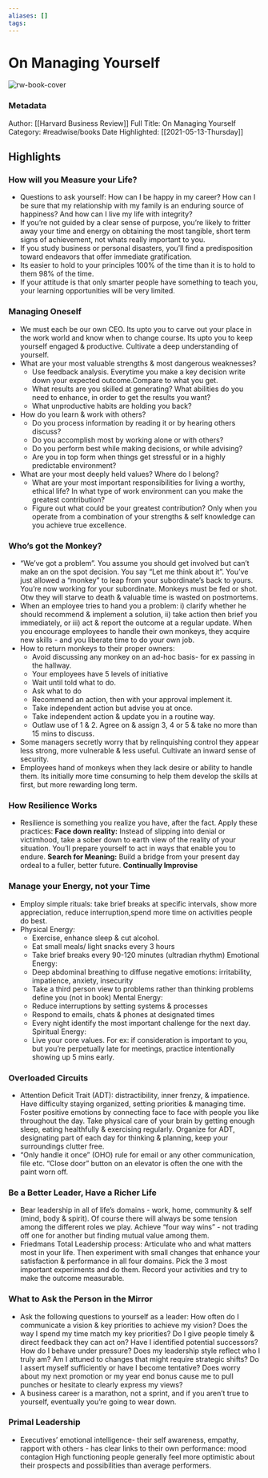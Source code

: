 ```yaml
---
aliases: []
tags:
---
```

# On Managing Yourself

![rw-book-cover](https://readwise-assets.s3.amazonaws.com/static/images/article2.74d541386bbf.png)
### Metadata
Author: [[Harvard Business Review]]
Full Title: On Managing Yourself
Category: #readwise/books
Date Highlighted: [[2021-05-13-Thursday]]

## Highlights
### How will you Measure your Life?
- Questions to ask yourself: How can I be happy in my career? How can I be sure that my relationship with my family is an enduring source of happiness? And how can I live my life with integrity?
- If you’re not guided by a clear sense of purpose, you’re likely to fritter away your time and energy on obtaining the most tangible, short term signs of achievement, not whats really important to you.
- If you study business or personal disasters, you’ll find a predisposition toward endeavors that offer immediate gratification.
- Its easier to hold to your principles 100% of the time than it is to hold to them 98% of the time.
- If your attitude is that only smarter people have something to teach you, your learning opportunities will be very limited.
### Managing Oneself
- We must each be our own CEO. Its upto you to carve out your place in the work world and know when to change course. Its upto you to keep yourself engaged & productive. Cultivate a deep understanding of yourself.
- What are your most valuable strengths & most dangerous weaknesses?
  - Use feedback analysis. Everytime you make a key decision write down your expected outcome.Compare to what you get.
  - What results are you skilled at generating? What abilities do you need to enhance, in order to get the results you want?
  - What unproductive habits are holding you back?
- How do you learn & work with others?
  - Do you process information by reading it or by hearing others discuss?
  - Do you accomplish most by working alone or with others?
  - Do you perform best while making decisions, or while advising?
  - Are you in top form when things get stressful or in a highly predictable environment?
- What are your most deeply held values? Where do I belong?
  - What are your most important responsibilities for living a worthy, ethical life?
  In what type of work environment can you make the greatest contribution?
  - Figure out what could be your greatest contribution?
  Only when you operate from a combination of your strengths & self knowledge can you achieve true excellence.
### Who’s got the Monkey?
- “We’ve got a problem”. You assume you should get involved but can’t make an on the spot decision. You say “Let me think about it”.
  You’ve just allowed a “monkey” to leap from your subordinate’s back to yours. You’re now working for your subordinate.
  Monkeys must be fed or shot. Otw they will starve to death & valuable time is wasted on postmortems.
- When an employee tries to hand you a problem: i) clarify whether he should recommend & implement a solution, ii) take action then brief you immediately, or iii) act & report the outcome at a regular update.
  When you encourage employees to handle their own monkeys, they acquire new skills - and you liberate time to do your own job.
- How to return monkeys to their proper owners:
  - Avoid discussing any monkey on an ad-hoc basis- for ex passing in the hallway.
  - Your employees have 5 levels of initiative
  - Wait until told what to do.
  - Ask what to do
  - Recommend an action, then with your approval implement it.
  - Take independent action but advise you at once.
  - Take independent action & update you in a routine way.
  - Outlaw use of 1 & 2. Agree on & assign 3, 4 or 5 & take no more than 15 mins to discuss.
- Some managers secretly worry that by relinquishing control they appear less strong, more vulnerable & less useful. Cultivate an inward sense of security.
- Employees hand of monkeys when they lack desire or ability to handle them. Its initially more time consuming to help them develop the skills at first, but more rewarding long term.
### How Resilience Works
- Resilience is something you realize you have, after the fact.
  Apply these practices:
  **Face down reality:** Instead of slipping into denial or victimhood, take a sober down to earth view of the reality of your situation. You’ll prepare yourself to act in ways that enable you to endure.
  **Search for Meaning:** Build a bridge from your present day ordeal to a fuller, better future.
  **Continually Improvise**
### Manage your Energy, not your Time
- Employ simple rituals: take brief breaks at specific intervals, show more appreciation, reduce interruption,spend more time on activities people do best.
- Physical Energy:
  - Exercise, enhance sleep & cut alcohol.
  - Eat small meals/ light snacks every 3 hours
  - Take brief breaks every 90-120 minutes (ultradian rhythm)
  Emotional Energy:
  - Deep abdominal breathing to diffuse negative emotions: irritability, impatience, anxiety, insecurity
  - Take a third person view to problems rather than thinking problems define you (not in book)
  Mental Energy:
  - Reduce interruptions by setting systems & processes
  - Respond to emails, chats & phones at designated times
  - Every night identify the most important challenge for the next day.
  Spiritual Energy:
  - Live your core values. For ex: if consideration is important to you, but you’re perpetually late for meetings, practice intentionally showing up 5 mins early.
### Overloaded Circuits
- Attention Deficit Trait (ADT): distractibility, inner frenzy, & impatience. Have difficulty staying organized, setting priorities & managing time.
  Foster positive emotions by connecting face to face with people you like throughout the day. Take physical care of your brain by getting enough sleep, eating healthfully & exercising regularly. Organize for ADT, designating part of each day for thinking & planning, keep your surroundings clutter free.
- “Only handle it once” (OHO) rule for email or any other communication, file etc.
  “Close door” button on an elevator is often the one with the paint worn off.
### Be a Better Leader, Have a Richer Life
- Bear leadership in all of life’s domains - work, home, community & self (mind, body & spirit). Of course there will always be some tension among the different roles we play.
  Achieve “four way wins” - not trading off one for another but finding mutual value among them.
- Friedmans Total Leadership process: Articulate who and what matters most in your life. Then experiment with small changes that enhance your satisfaction & performance in all four domains. Pick the 3 most important experiments and do them. Record your activities and try to make the outcome measurable.
### What to Ask the Person in the Mirror
- Ask the following questions to yourself as a leader:
  How often do I communicate a vision & key priorities to achieve my vision?
  Does the way I spend my time match my key priorities?
  Do I give people timely & direct feedback they can act on?
  Have I identified potential successors?
  How do I behave under pressure?
  Does my leadership style reflect who I truly am?
  Am I attuned to changes that might require strategic shifts?
  Do I assert myself sufficiently or have I become tentative? Does worry about my next promotion or my year end bonus cause me to pull punches or hesitate to clearly express my views?
- A business career is a marathon, not a sprint, and if you aren’t true to yourself, eventually you’re going to wear down.
### Primal Leadership
- Executives’ emotional intelligence- their self awareness, empathy, rapport with others - has clear links to their own performance: mood contagion
  High functioning people generally feel more optimistic about their prospects and possibilities than average performers.

